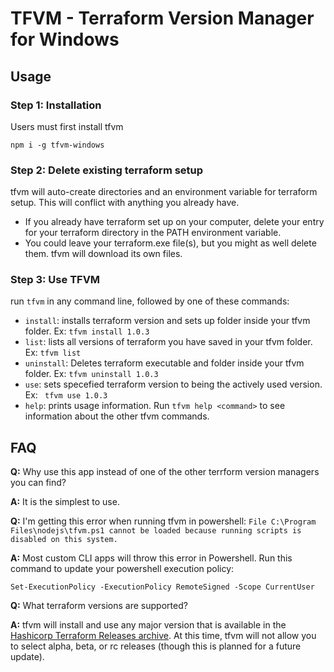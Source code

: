 # TFVM - Terraform Version Manager for Windows

## Usage

### Step 1: Installation
Users must first install tfvm
  ```shell
  npm i -g tfvm-windows
  ```

### Step 2: Delete existing terraform setup
tfvm will auto-create directories and an environment variable for terraform setup. This will conflict with anything you already have.
- If you already have terraform set up on your computer, delete your entry for your terraform directory in the PATH environment variable.
- You could leave your terraform.exe file(s), but you might as well delete them. tfvm will download its own files.

### Step 3: Use TFVM
run `tfvm` in any command line, followed by one of these commands:
- `install`: installs terraform version and sets up folder inside your tfvm folder.
  Ex: `tfvm install 1.0.3`
- `list`: lists all versions of terraform you have saved in your tfvm folder.
  Ex: `tfvm list`
- `uninstall`: Deletes terraform executable and folder inside your tfvm folder.
  Ex: `tfvm uninstall 1.0.3`
- `use`: sets specefied terraform version to being the actively used version.
  Ex: ` tfvm use 1.0.3`
- `help`: prints usage information. Run `tfvm help <command>` to see information about the other tfvm commands.

## FAQ
**Q:** Why use this app instead of one of the other terrform version managers you can find?

**A:** It is the simplest to use.

**Q:** I'm getting this error when running tfvm in powershell: `File C:\Program Files\nodejs\tfvm.ps1 cannot be loaded because running scripts is disabled on this system.`

**A:** Most custom CLI apps will throw this error in Powershell. Run this command to update your powershell execution policy:
  ```shell
  Set-ExecutionPolicy -ExecutionPolicy RemoteSigned -Scope CurrentUser
  ```

**Q:** What terraform versions are supported?

**A:** tfvm will install and use any major version that is available in the [Hashicorp Terraform Releases archive](https://releases.hashicorp.com/terraform/). At this time, tfvm will not allow you to select alpha, beta, or rc releases (though this is planned for a future update).
